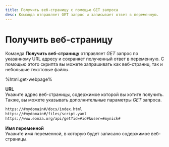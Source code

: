 ```yaml
---
title: Получить веб-страницу с помощью GET запроса
desc: Команда отправляет GET запрос и записывает ответ в переменную.
---
```

# Получить веб-страницу

Команда **Получить веб-страницу** отправляет *GET* запрос по указанному URL адресу и сохраняет полученный ответ в переменную. С помощью этого скрипта вы можете запрашивать как веб-страниц, так и небольшие текстовые файлы.

%html.get-webpage%

**URL**  
Укажите адрес веб-страницы, содержимое которой вы хотите получить. Также, вы можете указывать дополнительные параметры *GET* запроса.

``` txt
https://#mydomain#/docs/index.html
https://#mydomain#/files/script.yaml
https://www.eonza.org/api/get?id=#id#&user=#mynick#
```

**Имя переменной**  
Укажите имя переменной, в которую будет записано содержимое веб-страницы.
